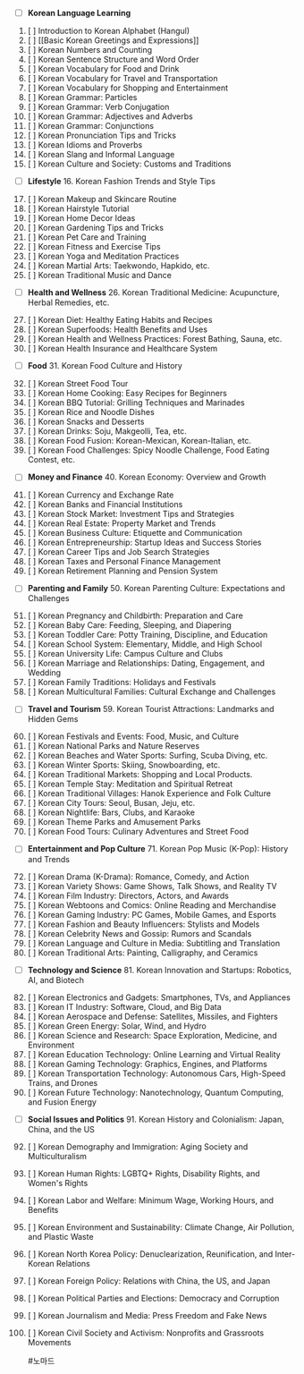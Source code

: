 - [ ] **Korean Language Learning**
1. [ ] Introduction to Korean Alphabet (Hangul)
2. [ ] [[Basic Korean Greetings and Expressions]]
3. [ ] Korean Numbers and Counting
4. [ ] Korean Sentence Structure and Word Order
5. [ ] Korean Vocabulary for Food and Drink
6. [ ] Korean Vocabulary for Travel and Transportation
7. [ ] Korean Vocabulary for Shopping and Entertainment
8. [ ] Korean Grammar: Particles
9. [ ] Korean Grammar: Verb Conjugation
10. [ ] Korean Grammar: Adjectives and Adverbs
11. [ ] Korean Grammar: Conjunctions
12. [ ] Korean Pronunciation Tips and Tricks
13. [ ] Korean Idioms and Proverbs
14. [ ] Korean Slang and Informal Language
15. [ ] Korean Culture and Society: Customs and Traditions
- [ ] **Lifestyle** 16. Korean Fashion Trends and Style Tips
17. [ ] Korean Makeup and Skincare Routine
18. [ ] Korean Hairstyle Tutorial
19. [ ] Korean Home Decor Ideas
20. [ ] Korean Gardening Tips and Tricks
21. [ ] Korean Pet Care and Training
22. [ ] Korean Fitness and Exercise Tips
23. [ ] Korean Yoga and Meditation Practices
24. [ ] Korean Martial Arts: Taekwondo, Hapkido, etc.
25. [ ] Korean Traditional Music and Dance
- [ ] **Health and Wellness** 26. Korean Traditional Medicine: Acupuncture, Herbal Remedies, etc.
27. [ ] Korean Diet: Healthy Eating Habits and Recipes
28. [ ] Korean Superfoods: Health Benefits and Uses
29. [ ] Korean Health and Wellness Practices: Forest Bathing, Sauna, etc.
30. [ ] Korean Health Insurance and Healthcare System
- [ ] **Food** 31. Korean Food Culture and History
32. [ ] Korean Street Food Tour
33. [ ] Korean Home Cooking: Easy Recipes for Beginners
34. [ ] Korean BBQ Tutorial: Grilling Techniques and Marinades
35. [ ] Korean Rice and Noodle Dishes
36. [ ] Korean Snacks and Desserts
37. [ ] Korean Drinks: Soju, Makgeolli, Tea, etc.
38. [ ] Korean Food Fusion: Korean-Mexican, Korean-Italian, etc.
39. [ ] Korean Food Challenges: Spicy Noodle Challenge, Food Eating Contest, etc.
- [ ] **Money and Finance** 40. Korean Economy: Overview and Growth
41. [ ] Korean Currency and Exchange Rate
42. [ ] Korean Banks and Financial Institutions
43. [ ] Korean Stock Market: Investment Tips and Strategies
44. [ ] Korean Real Estate: Property Market and Trends
45. [ ] Korean Business Culture: Etiquette and Communication
46. [ ] Korean Entrepreneurship: Startup Ideas and Success Stories
47. [ ] Korean Career Tips and Job Search Strategies
48. [ ] Korean Taxes and Personal Finance Management
49. [ ] Korean Retirement Planning and Pension System
- [ ] **Parenting and Family** 50. Korean Parenting Culture: Expectations and Challenges
51. [ ] Korean Pregnancy and Childbirth: Preparation and Care
52. [ ] Korean Baby Care: Feeding, Sleeping, and Diapering
53. [ ] Korean Toddler Care: Potty Training, Discipline, and Education
54. [ ] Korean School System: Elementary, Middle, and High School
55. [ ] Korean University Life: Campus Culture and Clubs
56. [ ] Korean Marriage and Relationships: Dating, Engagement, and Wedding
57. [ ] Korean Family Traditions: Holidays and Festivals
58. [ ] Korean Multicultural Families: Cultural Exchange and Challenges
- [ ] **Travel and Tourism** 59. Korean Tourist Attractions: Landmarks and Hidden Gems
60. [ ] Korean Festivals and Events: Food, Music, and Culture
61. [ ] Korean National Parks and Nature Reserves
62. [ ] Korean Beaches and Water Sports: Surfing, Scuba Diving, etc.
63. [ ] Korean Winter Sports: Skiing, Snowboarding, etc.
64. [ ] Korean Traditional Markets: Shopping and Local Products.
65. [ ] Korean Temple Stay: Meditation and Spiritual Retreat
66. [ ] Korean Traditional Villages: Hanok Experience and Folk Culture
67. [ ] Korean City Tours: Seoul, Busan, Jeju, etc.
68. [ ] Korean Nightlife: Bars, Clubs, and Karaoke
69. [ ] Korean Theme Parks and Amusement Parks
70. [ ] Korean Food Tours: Culinary Adventures and Street Food
- [ ] **Entertainment and Pop Culture** 71. Korean Pop Music (K-Pop): History and Trends
72. [ ] Korean Drama (K-Drama): Romance, Comedy, and Action
73. [ ] Korean Variety Shows: Game Shows, Talk Shows, and Reality TV
74. [ ] Korean Film Industry: Directors, Actors, and Awards
75. [ ] Korean Webtoons and Comics: Online Reading and Merchandise
76. [ ] Korean Gaming Industry: PC Games, Mobile Games, and Esports
77. [ ] Korean Fashion and Beauty Influencers: Stylists and Models
78. [ ] Korean Celebrity News and Gossip: Rumors and Scandals
79. [ ] Korean Language and Culture in Media: Subtitling and Translation
80. [ ] Korean Traditional Arts: Painting, Calligraphy, and Ceramics
- [ ] **Technology and Science** 81. Korean Innovation and Startups: Robotics, AI, and Biotech
82. [ ] Korean Electronics and Gadgets: Smartphones, TVs, and Appliances
83. [ ] Korean IT Industry: Software, Cloud, and Big Data
84. [ ] Korean Aerospace and Defense: Satellites, Missiles, and Fighters
85. [ ] Korean Green Energy: Solar, Wind, and Hydro
86. [ ] Korean Science and Research: Space Exploration, Medicine, and Environment
87. [ ] Korean Education Technology: Online Learning and Virtual Reality
88. [ ] Korean Gaming Technology: Graphics, Engines, and Platforms
89. [ ] Korean Transportation Technology: Autonomous Cars, High-Speed Trains, and Drones
90. [ ] Korean Future Technology: Nanotechnology, Quantum Computing, and Fusion Energy
- [ ] **Social Issues and Politics** 91. Korean History and Colonialism: Japan, China, and the US
92. [ ] Korean Demography and Immigration: Aging Society and Multiculturalism
93. [ ] Korean Human Rights: LGBTQ+ Rights, Disability Rights, and Women's Rights
94. [ ] Korean Labor and Welfare: Minimum Wage, Working Hours, and Benefits
95. [ ] Korean Environment and Sustainability: Climate Change, Air Pollution, and Plastic Waste
96. [ ] Korean North Korea Policy: Denuclearization, Reunification, and Inter-Korean Relations
97. [ ] Korean Foreign Policy: Relations with China, the US, and Japan
98. [ ] Korean Political Parties and Elections: Democracy and Corruption
99. [ ] Korean Journalism and Media: Press Freedom and Fake News
100. [ ] Korean Civil Society and Activism: Nonprofits and Grassroots Movements
     
     #노마드 
